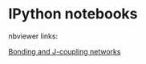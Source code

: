 IPython notebooks
=================

nbviewer links:

[Bonding and J-coupling networks](http://nbviewer.ipython.org/github/tfgg/magres-format/blob/master/notebooks/Bonding%20and%20J-coupling%20network%20output%20example.ipynb)
